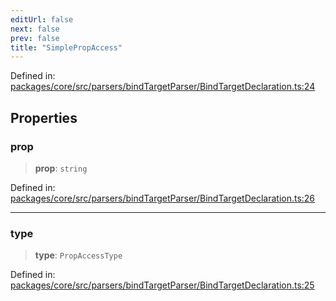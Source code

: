 ```yaml
---
editUrl: false
next: false
prev: false
title: "SimplePropAccess"
---
```


Defined in: [packages/core/src/parsers/bindTargetParser/BindTargetDeclaration.ts:24](https://github.com/mProjectsCode/obsidian-meta-bind-plugin/blob/563ae7213e1de72cfcc12505f0ad569434535dc5/packages/core/src/parsers/bindTargetParser/BindTargetDeclaration.ts#L24)

## Properties

### prop

> **prop**: `string`

Defined in: [packages/core/src/parsers/bindTargetParser/BindTargetDeclaration.ts:26](https://github.com/mProjectsCode/obsidian-meta-bind-plugin/blob/563ae7213e1de72cfcc12505f0ad569434535dc5/packages/core/src/parsers/bindTargetParser/BindTargetDeclaration.ts#L26)

***

### type

> **type**: `PropAccessType`

Defined in: [packages/core/src/parsers/bindTargetParser/BindTargetDeclaration.ts:25](https://github.com/mProjectsCode/obsidian-meta-bind-plugin/blob/563ae7213e1de72cfcc12505f0ad569434535dc5/packages/core/src/parsers/bindTargetParser/BindTargetDeclaration.ts#L25)
